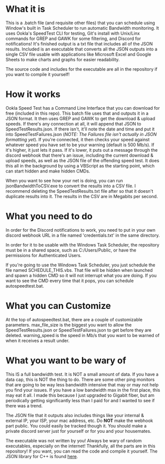 # What it is
This is a .batch file (and requisite other files) that you can schedule using Window's built in Task Scheduler to run automatic Bandwidth monitoring. It uses Ookla's SpeedTest CLI for testing, Git's install with Unix/Linx commands for GREP and GAWK for some filtering, and Discord for notifications! It's finished output is a txt file that includes all of the JSON results. Included is an executable that converts all the JSON outputs into a single CSV file usable with applications like Microsoft Excel and Google Sheets to make charts and graphs for easier readability.

The source code and includes for the executable are all in the repository if you want to compile it yourself!


# How it works
Ookla Speed Test has a Command Line Interface that you can download for free (included in this repo). This batch file uses that and outputs it in a JSON format. It then uses GREP and GAWK to get the download & upload speeds. If there's any connection at all, it will append that JSON to SpeedTestResults.json. If there isn't, it'll note the date and time and put it into SpeedTestFailures.json (*NOTE: The Failures file isn't actually in JSON formatting yet*). If you're connected, it then checks your speed against whatever speed you have set to be your warning (default is 500 Mb/s). If it's higher, it just lets it pass. If it's lower, it puts out a message through the discord webhook that there's an issue, including the current download & upload speeds, as well as the JSON file of the offending speed test. It does this all in the background by using a VBScript as the starting point, which can start hidden and make hidden CMDs.

When you want to see how your net is doing, you can run jsonBandwidthToCSV.exe to convert the results into a CSV file. I recommend deleting the SpeedTestResults.txt file after so that it doesn't duplicate results into it. The results in the CSV are in Megabits per second.

# What you need to do
In order for the Discord notifications to work, you need to put in your own discord webhook URL in a file named 'credentials.txt' in the same directory.

In order for it to be usable with the Windows Task Scheduler, the repository must be in a shared space, such as C:/Users/Public, or have the permissions for Authenticated Users.

If you're going to use the Windows Task Scheduler, you just schedule the file named SCHEDULE_THIS.vbs. That file will be hidden when launched and spawn a hidden CMD so it will not interrupt what you are doing. If you want to see the CMD every time that it pops, you can schedule autospeedtest.bat.


# What you can Customize
At the top of autospeedtest.bat, there are a couple of customizable parameters. max_file_size is the biggest you want to allow the SpeedTestResults.json or SpeedTestFailures.json to get before they are deleted. warning_speed is the speed in Mb/s that you want to be warned of when it receives a result under.

# What you want to be wary of
This IS a full bandwidth test. It is NOT a small amount of data. If you have a data cap, this is NOT the thing to do. There are some other ping monitors that are going to be way less bandwidth intensive that may or may not help you find your issues. If you have a low bandwidth max in the first place, this may eat it all. I made this because I just upgraded to Gigabit fiber, but am periodically getting significantly less than I paid for and I wanted to see if there was a trend.

The JSON file that it outputs also includes things like your internal & external IP, your ISP, your mac address, etc. Do **NOT** make the webhook part public. You could easily be tracked though it. You should make a private discord server just for yourself or for you and your housemates.

The executable was not written by you! Always be wary of random executables, especially on the internet! Thankfully, all the parts are in this repository! If you want, you can read the code and compile it yourself. The JSON library for C++ is found [here](https://github.com/nlohmann/json).
